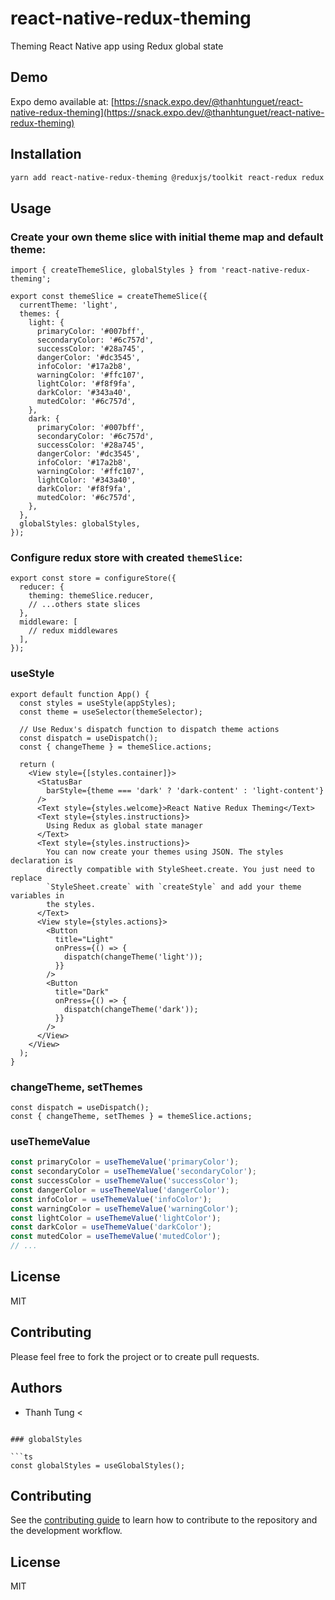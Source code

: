# react-native-redux-theming

Theming React Native app using Redux global state

## Demo

Expo demo available at: [https://snack.expo.dev/@thanhtunguet/react-native-redux-theming](https://snack.expo.dev/@thanhtunguet/react-native-redux-theming)

## Installation

```sh
yarn add react-native-redux-theming @reduxjs/toolkit react-redux redux
```

## Usage

### Create your own theme slice with initial theme map and default theme:
  ```tsx
  import { createThemeSlice, globalStyles } from 'react-native-redux-theming';

  export const themeSlice = createThemeSlice({
    currentTheme: 'light',
    themes: {
      light: {
        primaryColor: '#007bff',
        secondaryColor: '#6c757d',
        successColor: '#28a745',
        dangerColor: '#dc3545',
        infoColor: '#17a2b8',
        warningColor: '#ffc107',
        lightColor: '#f8f9fa',
        darkColor: '#343a40',
        mutedColor: '#6c757d',
      },
      dark: {
        primaryColor: '#007bff',
        secondaryColor: '#6c757d',
        successColor: '#28a745',
        dangerColor: '#dc3545',
        infoColor: '#17a2b8',
        warningColor: '#ffc107',
        lightColor: '#343a40',
        darkColor: '#f8f9fa',
        mutedColor: '#6c757d',
      },
    },
    globalStyles: globalStyles,
  });
  ```

### Configure redux store with created `themeSlice`:

  ```tsx
  export const store = configureStore({
    reducer: {
      theming: themeSlice.reducer,
      // ...others state slices
    },
    middleware: [
      // redux middlewares
    ],
  });
  ```
### useStyle

```tsx
export default function App() {
  const styles = useStyle(appStyles);
  const theme = useSelector(themeSelector);

  // Use Redux's dispatch function to dispatch theme actions
  const dispatch = useDispatch();
  const { changeTheme } = themeSlice.actions;

  return (
    <View style={[styles.container]}>
      <StatusBar
        barStyle={theme === 'dark' ? 'dark-content' : 'light-content'}
      />
      <Text style={styles.welcome}>React Native Redux Theming</Text>
      <Text style={styles.instructions}>
        Using Redux as global state manager
      </Text>
      <Text style={styles.instructions}>
        You can now create your themes using JSON. The styles declaration is
        directly compatible with StyleSheet.create. You just need to replace
        `StyleSheet.create` with `createStyle` and add your theme variables in
        the styles.
      </Text>
      <View style={styles.actions}>
        <Button
          title="Light"
          onPress={() => {
            dispatch(changeTheme('light'));
          }}
        />
        <Button
          title="Dark"
          onPress={() => {
            dispatch(changeTheme('dark'));
          }}
        />
      </View>
    </View>
  );
}
```

### changeTheme, setThemes

```tsx
const dispatch = useDispatch();
const { changeTheme, setThemes } = themeSlice.actions;
```

### useThemeValue

```ts
const primaryColor = useThemeValue('primaryColor');
const secondaryColor = useThemeValue('secondaryColor');
const successColor = useThemeValue('successColor');
const dangerColor = useThemeValue('dangerColor');
const infoColor = useThemeValue('infoColor');
const warningColor = useThemeValue('warningColor');
const lightColor = useThemeValue('lightColor');
const darkColor = useThemeValue('darkColor');
const mutedColor = useThemeValue('mutedColor');
// ...
```

## License

MIT

## Contributing

Please feel free to fork the project or to create pull requests.

## Authors

- Thanh Tung <
```

### globalStyles

```ts
const globalStyles = useGlobalStyles();
```

## Contributing

See the [contributing guide](CONTRIBUTING.md) to learn how to contribute to the repository and the development workflow.

## License

MIT
